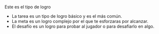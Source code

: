 Este es el tipo de logro

* La tarea es un tipo de logro básico y es el más común.
* La meta es un logro complejo por el que te esforzaras por alcanzar.
* El desafío es un logro para probar al jugador o para desafiarlo en algo.